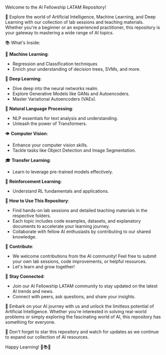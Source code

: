 Welcome to the AI Fellowship LATAM Repository!

🚀 Explore the world of Artificial Intelligence, Machine Learning, and Deep Learning with our collection of lab sessions and teaching materials. Whether you're a beginner or an experienced practitioner, this repository is your gateway to mastering a wide range of AI topics.

📚 What's Inside:

🤖 **Machine Learning**:
   - Regression and Classification techniques
   - Enrich your understanding of decision trees, SVMs, and more.

🔮 **Deep Learning**:
   - Dive deep into the neural networks realm.
   - Explore Generative Models like GANs and Autoencoders.
   - Master Variational Autoencoders (VAEs).

📝 **Natural Language Processing**:
   - NLP essentials for text analysis and understanding.
   - Unleash the power of Transformers.

👁️ **Computer Vision**:
   - Enhance your computer vision skills.
   - Tackle tasks like Object Detection and Image Segmentation.

🎓 **Transfer Learning**:
   - Learn to leverage pre-trained models effectively.

🎯 **Reinforcement Learning**:
   - Understand RL fundamentals and applications.

🔗 **How to Use This Repository**:
   - Find hands-on lab sessions and detailed teaching materials in the respective folders.
   - Each topic includes code examples, datasets, and explanatory documents to accelerate your learning journey.
   - Collaborate with fellow AI enthusiasts by contributing to our shared knowledge.

🌟 **Contribute**:
   - We welcome contributions from the AI community! Feel free to submit your own lab sessions, code improvements, or helpful resources.
   - Let's learn and grow together!

📢 **Stay Connected**:
   - Join our AI Fellowship LATAM community to stay updated on the latest AI trends and news.
   - Connect with peers, ask questions, and share your insights.

🚀 Embark on your AI journey with us and unlock the limitless potential of Artificial Intelligence. Whether you're interested in solving real-world problems or simply exploring the fascinating world of AI, this repository has something for everyone.

📌 Don't forget to star this repository and watch for updates as we continue to expand our collection of AI resources.

Happy Learning! 🤖📚🧠
